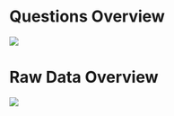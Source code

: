 <h1>Questions Overview</h1>
<img src="https://github.com/Nishanthfiona/Excel-Projects/blob/fcc1ed4fe7b8301b0ba0121d5fc88677dcfd97bc/Image%20Preview%20Excel/Screenshot%202024-05-18%20211346.png"/>

<h1>Raw Data Overview</h1>
<img src="https://github.com/Nishanthfiona/Excel-Projects/blob/b95c9c17184792f1cf8f08ee8cc75bf860163f77/Image%20Preview%20Excel/Screenshot%202024-05-18%20211339.png/>

<h1>Converted Table Data Overview</h1>
<img src="https://github.com/Nishanthfiona/Excel-Projects/blob/b95c9c17184792f1cf8f08ee8cc75bf860163f77/Image%20Preview%20Excel/Screenshot%202024-05-18%20211359.png/>
